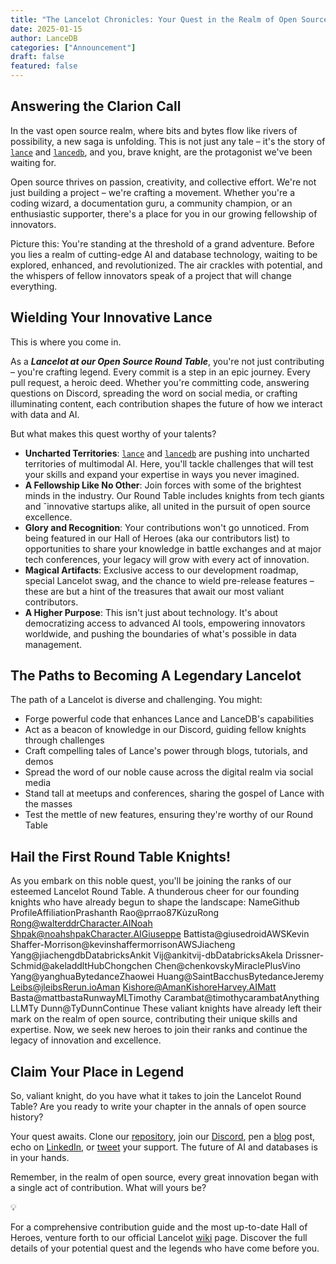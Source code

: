 ```yaml
---
title: "The Lancelot Chronicles: Your Quest in the Realm of Open Source"
date: 2025-01-15
author: LanceDB
categories: ["Announcement"]
draft: false
featured: false
---
```


## Answering the Clarion Call

In the vast open source realm, where bits and bytes flow like rivers of possibility, a new saga is unfolding. This is not just any tale – it's the story of  [`lance`](https://github.com/lancedb/lance) and [`lancedb`](https://github.com/lancedb/lancedb), and you, brave knight, are the protagonist we've been waiting for.

Open source thrives on passion, creativity, and collective effort. We're not just building a project – we're crafting a movement. Whether you're a coding wizard, a documentation guru, a community champion, or an enthusiastic supporter, there's a place for you in our growing fellowship of innovators.

Picture this: You're standing at the threshold of a grand adventure. Before you lies a realm of cutting-edge AI and database technology, waiting to be explored, enhanced, and revolutionized. The air crackles with potential, and the whispers of fellow innovators speak of a project that will change everything.

## Wielding Your Innovative Lance

This is where you come in.

As a ***Lancelot at our Open Source Round Table***, you're not just contributing – you're crafting legend. Every commit is a step in an epic journey. Every pull request, a heroic deed. Whether you're committing code, answering questions on Discord, spreading the word on social media, or crafting illuminating content, each contribution shapes the future of how we interact with data and AI.

But what makes this quest worthy of your talents?

- **Uncharted Territories**:  [`lance`](https://github.com/lancedb/lance) and [`lancedb`](https://github.com/lancedb/lancedb) are pushing into uncharted territories of multimodal AI. Here, you'll tackle challenges that will test your skills and expand your expertise in ways you never imagined.
- **A Fellowship Like No Other**: Join forces with some of the brightest minds in the industry. Our Round Table includes knights from tech giants and ˇinnovative startups alike, all united in the pursuit of open source excellence.
- **Glory and Recognition**: Your contributions won't go unnoticed. From being featured in our Hall of Heroes (aka our contributors list) to opportunities to share your knowledge in battle exchanges and at major tech conferences, your legacy will grow with every act of innovation.
- **Magical Artifacts**: Exclusive access to our development roadmap, special Lancelot swag, and the chance to wield pre-release features – these are but a hint of the treasures that await our most valiant contributors.
- **A Higher Purpose**: This isn't just about technology. It's about democratizing access to advanced AI tools, empowering innovators worldwide, and pushing the boundaries of what's possible in data management.

## The Paths to Becoming A Legendary Lancelot

The path of a Lancelot is diverse and challenging. You might:

- Forge powerful code that enhances Lance and LanceDB's capabilities
- Act as a beacon of knowledge in our Discord, guiding fellow knights through challenges
- Craft compelling tales of Lance's power through blogs, tutorials, and demos
- Spread the word of our noble cause across the digital realm via social media
- Stand tall at meetups and conferences, sharing the gospel of Lance with the masses
- Test the mettle of new features, ensuring they're worthy of our Round Table

## Hail the First Round Table Knights!

As you embark on this noble quest, you'll be joining the ranks of our esteemed  Lancelot Round Table. A thunderous cheer for our founding knights who have already begun to shape the landscape:
NameGithub ProfileAffiliationPrashanth Rao@prrao87KùzuRong Rong@walterddrCharacter.AINoah Shpak@noahshpakCharacter.AIGiuseppe Battista@giusedroidAWSKevin Shaffer-Morrison@kevinshaffermorrisonAWSJiacheng Yang@jiachengdbDatabricksAnkit Vij@ankitvij-dbDatabricksAkela Drissner-Schmid@akeladdltHubChongchen Chen@chenkovskyMiraclePlusVino Yang@yanghuaBytedanceZhaowei Huang@SaintBacchusBytedanceJeremy Leibs@jleibsRerun.ioAman Kishore@AmanKishoreHarvey.AIMatt Basta@mattbastaRunwayMLTimothy Carambat@timothycarambatAnything LLMTy Dunn@TyDunnContinue
These valiant knights have already left their mark on the realm of open source, contributing their unique skills and expertise. Now, we seek new heroes to join their ranks and continue the legacy of innovation and excellence.

## Claim Your Place in Legend

So, valiant knight, do you have what it takes to join the Lancelot Round Table? Are you ready to write your chapter in the annals of open source history?

Your quest awaits. Clone our [repository](https://github.com/lancedb), join our [Discord](https://discord.gg/G5DcmnZWKB), pen a [blog](__GHOST_URL__/) post, echo on [LinkedIn](https://www.linkedin.com/company/lancedb), or [tweet](https://x.com/lancedb) your support. The future of AI and databases is in your hands.

Remember, in the realm of open source, every great innovation began with a single act of contribution. What will yours be?

💡

For a comprehensive contribution guide and the most up-to-date Hall of Heroes, venture forth to our official Lancelot [wiki](https://github.com/lancedb/lancedb/wiki) page. Discover the full details of your potential quest and the legends who have come before you.
